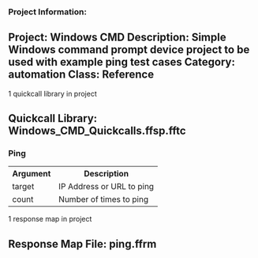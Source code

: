 ### Project Information:
Project: Windows CMD
Description: Simple Windows command prompt device project to be used with example ping test cases
Category: automation
Class: Reference
 ----
1 quickcall library in project
## Quickcall Library: Windows_CMD_Quickcalls.ffsp.fftc
### Ping
<table><tr><th>Argument</th><th>Description</th></tr>
<tr><td>target</td><td>IP Address or URL to ping</tr></td>
<tr><td>count</td><td>Number of times to ping</tr></td></table>

1 response map in project
## Response Map File: ping.ffrm